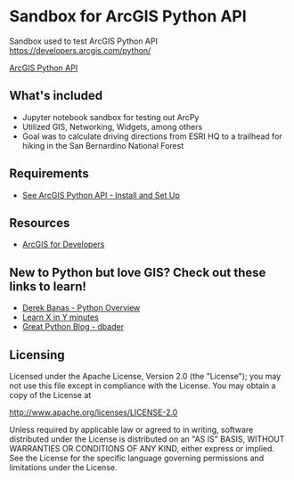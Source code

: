 # Sandbox for ArcGIS Python API
Sandbox used to test ArcGIS Python API https://developers.arcgis.com/python/ 

[ArcGIS Python API](https://developers.arcgis.com/python/)

## What's included

* Jupyter notebook sandbox for testing out ArcPy
* Utilized GIS, Networking, Widgets, among others
* Goal was to calculate driving directions from ESRI HQ to a trailhead for hiking in the San Bernardino National Forest 

## Requirements

* [See ArcGIS Python API - Install and Set Up](https://developers.arcgis.com/python/guide/install-and-set-up/)

## Resources

* [ArcGIS for Developers](https://developers.arcgis.com/python/)

## New to Python but love GIS? Check out these links to learn!

* [Derek Banas - Python Overview](https://www.youtube.com/watch?v=N4mEzFDjqtA)
* [Learn X in Y minutes](https://learnxinyminutes.com/docs/python3/)
* [Great Python Blog - dbader ](https://dbader.org/blog/)

## Licensing
Licensed under the Apache License, Version 2.0 (the "License");
you may not use this file except in compliance with the License.
You may obtain a copy of the License at

   http://www.apache.org/licenses/LICENSE-2.0

Unless required by applicable law or agreed to in writing, software
distributed under the License is distributed on an "AS IS" BASIS,
WITHOUT WARRANTIES OR CONDITIONS OF ANY KIND, either express or implied.
See the License for the specific language governing permissions and
limitations under the License.
